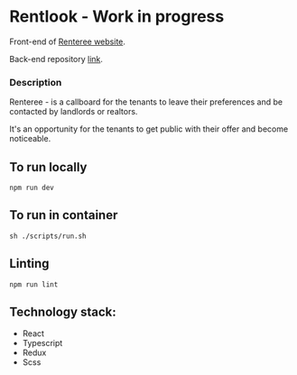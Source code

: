 # Rentlook - Work in progress
Front-end of [Renteree website](http://renteree.com/).

Back-end repository [link](https://github.com/renteree/corenter).

### Description

Renteree - is a callboard for the tenants to leave their preferences and be contacted by landlords or realtors.

It's an opportunity for the tenants to get public with their offer and become noticeable.

## To run locally

```
npm run dev
```

## To run in container

```
sh ./scripts/run.sh
```

## Linting

```
npm run lint
```

## Technology stack:
- React
- Typescript
- Redux
- Scss
